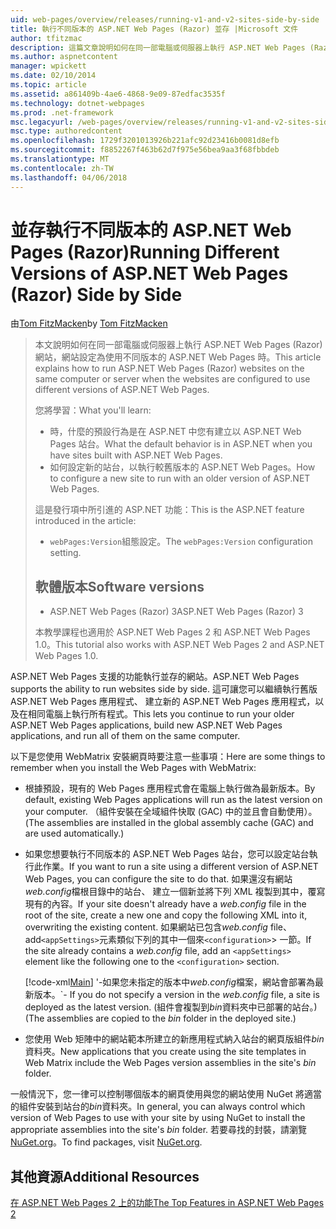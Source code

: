 ```yaml
---
uid: web-pages/overview/releases/running-v1-and-v2-sites-side-by-side
title: 執行不同版本的 ASP.NET Web Pages (Razor) 並存 |Microsoft 文件
author: tfitzmac
description: 這篇文章說明如何在同一部電腦或伺服器上執行 ASP.NET Web Pages (Razor) 網站，網站設定為使用不同版本時...
ms.author: aspnetcontent
manager: wpickett
ms.date: 02/10/2014
ms.topic: article
ms.assetid: a861409b-4ae6-4868-9e09-87edfac3535f
ms.technology: dotnet-webpages
ms.prod: .net-framework
msc.legacyurl: /web-pages/overview/releases/running-v1-and-v2-sites-side-by-side
msc.type: authoredcontent
ms.openlocfilehash: 1729f3201013926b221afc92d23416b0081d8efb
ms.sourcegitcommit: f8852267f463b62d7f975e56bea9aa3f68fbbdeb
ms.translationtype: MT
ms.contentlocale: zh-TW
ms.lasthandoff: 04/06/2018
---
```

<a name="running-different-versions-of-aspnet-web-pages-razor-side-by-side"></a><span data-ttu-id="a3eb3-103">並存執行不同版本的 ASP.NET Web Pages (Razor)</span><span class="sxs-lookup"><span data-stu-id="a3eb3-103">Running Different Versions of ASP.NET Web Pages (Razor) Side by Side</span></span>
====================
<span data-ttu-id="a3eb3-104">由[Tom FitzMacken](https://github.com/tfitzmac)</span><span class="sxs-lookup"><span data-stu-id="a3eb3-104">by [Tom FitzMacken](https://github.com/tfitzmac)</span></span>

> <span data-ttu-id="a3eb3-105">本文說明如何在同一部電腦或伺服器上執行 ASP.NET Web Pages (Razor) 網站，網站設定為使用不同版本的 ASP.NET Web Pages 時。</span><span class="sxs-lookup"><span data-stu-id="a3eb3-105">This article explains how to run ASP.NET Web Pages (Razor) websites on the same computer or server when the websites are configured to use different versions of ASP.NET Web Pages.</span></span>
> 
> <span data-ttu-id="a3eb3-106">您將學習：</span><span class="sxs-lookup"><span data-stu-id="a3eb3-106">What you'll learn:</span></span>
> 
> - <span data-ttu-id="a3eb3-107">時，什麼的預設行為是在 ASP.NET 中您有建立以 ASP.NET Web Pages 站台。</span><span class="sxs-lookup"><span data-stu-id="a3eb3-107">What the default behavior is in ASP.NET when you have sites built with ASP.NET Web Pages.</span></span>
> - <span data-ttu-id="a3eb3-108">如何設定新的站台，以執行較舊版本的 ASP.NET Web Pages。</span><span class="sxs-lookup"><span data-stu-id="a3eb3-108">How to configure a new site to run with an older version of ASP.NET Web Pages.</span></span>
>   
> 
> <span data-ttu-id="a3eb3-109">這是發行項中所引進的 ASP.NET 功能：</span><span class="sxs-lookup"><span data-stu-id="a3eb3-109">This is the ASP.NET feature introduced in the article:</span></span>
> 
> - <span data-ttu-id="a3eb3-110">`webPages:Version`組態設定。</span><span class="sxs-lookup"><span data-stu-id="a3eb3-110">The `webPages:Version` configuration setting.</span></span>
>   
> 
> ## <a name="software-versions"></a><span data-ttu-id="a3eb3-111">軟體版本</span><span class="sxs-lookup"><span data-stu-id="a3eb3-111">Software versions</span></span>
> 
> 
> - <span data-ttu-id="a3eb3-112">ASP.NET Web Pages (Razor) 3</span><span class="sxs-lookup"><span data-stu-id="a3eb3-112">ASP.NET Web Pages (Razor) 3</span></span>
>   
> 
> <span data-ttu-id="a3eb3-113">本教學課程也適用於 ASP.NET Web Pages 2 和 ASP.NET Web Pages 1.0。</span><span class="sxs-lookup"><span data-stu-id="a3eb3-113">This tutorial also works with ASP.NET Web Pages 2 and ASP.NET Web Pages 1.0.</span></span>


<span data-ttu-id="a3eb3-114">ASP.NET Web Pages 支援的功能執行並存的網站。</span><span class="sxs-lookup"><span data-stu-id="a3eb3-114">ASP.NET Web Pages supports the ability to run websites side by side.</span></span> <span data-ttu-id="a3eb3-115">這可讓您可以繼續執行舊版 ASP.NET Web Pages 應用程式、 建立新的 ASP.NET Web Pages 應用程式，以及在相同電腦上執行所有程式。</span><span class="sxs-lookup"><span data-stu-id="a3eb3-115">This lets you continue to run your older ASP.NET Web Pages applications, build new ASP.NET Web Pages applications, and run all of them on the same computer.</span></span>

<span data-ttu-id="a3eb3-116">以下是您使用 WebMatrix 安裝網頁時要注意一些事項：</span><span class="sxs-lookup"><span data-stu-id="a3eb3-116">Here are some things to remember when you install the Web Pages with WebMatrix:</span></span>

- <span data-ttu-id="a3eb3-117">根據預設，現有的 Web Pages 應用程式會在電腦上執行做為最新版本。</span><span class="sxs-lookup"><span data-stu-id="a3eb3-117">By default, existing Web Pages applications will run as the latest version on your computer.</span></span> <span data-ttu-id="a3eb3-118">（組件安裝在全域組件快取 (GAC) 中的並且會自動使用）。</span><span class="sxs-lookup"><span data-stu-id="a3eb3-118">(The assemblies are installed in the global assembly cache (GAC) and are used automatically.)</span></span>
- <span data-ttu-id="a3eb3-119">如果您想要執行不同版本的 ASP.NET Web Pages 站台，您可以設定站台執行此作業。</span><span class="sxs-lookup"><span data-stu-id="a3eb3-119">If you want to run a site using a different version of ASP.NET Web Pages, you can configure the site to do that.</span></span> <span data-ttu-id="a3eb3-120">如果還沒有網站*web.config*檔根目錄中的站台、 建立一個新並將下列 XML 複製到其中，覆寫現有的內容。</span><span class="sxs-lookup"><span data-stu-id="a3eb3-120">If your site doesn't already have a *web.config* file in the root of the site, create a new one and copy the following XML into it, overwriting the existing content.</span></span> <span data-ttu-id="a3eb3-121">如果網站已包含*web.config* file、 add`<appSettings>`元素類似下列的其中一個來`<configuration>`> 一節。</span><span class="sxs-lookup"><span data-stu-id="a3eb3-121">If the site already contains a *web.config* file, add an `<appSettings>` element like the following one to the `<configuration>` section.</span></span>

    [!code-xml[Main](running-v1-and-v2-sites-side-by-side/samples/sample1.xml)]
  <span data-ttu-id="a3eb3-122">'-如果您未指定的版本中*web.config*檔案，網站會部署為最新版本。</span><span class="sxs-lookup"><span data-stu-id="a3eb3-122">\`- If you do not specify a version in the *web.config* file, a site is deployed as the latest version.</span></span> <span data-ttu-id="a3eb3-123">(組件會複製到*bin*資料夾中已部署的站台。)</span><span class="sxs-lookup"><span data-stu-id="a3eb3-123">(The assemblies are copied to the *bin* folder in the deployed site.)</span></span>
- <span data-ttu-id="a3eb3-124">您使用 Web 矩陣中的網站範本所建立的新應用程式納入站台的網頁版組件*bin*資料夾。</span><span class="sxs-lookup"><span data-stu-id="a3eb3-124">New applications that you create using the site templates in Web Matrix include the Web Pages version assemblies in the site's *bin* folder.</span></span>

<span data-ttu-id="a3eb3-125">一般情況下，您一律可以控制哪個版本的網頁使用與您的網站使用 NuGet 將適當的組件安裝到站台的*bin*資料夾。</span><span class="sxs-lookup"><span data-stu-id="a3eb3-125">In general, you can always control which version of Web Pages to use with your site by using NuGet to install the appropriate assemblies into the site's *bin* folder.</span></span> <span data-ttu-id="a3eb3-126">若要尋找的封裝，請瀏覽[NuGet.org](http://NuGet.org)。</span><span class="sxs-lookup"><span data-stu-id="a3eb3-126">To find packages, visit [NuGet.org](http://NuGet.org).</span></span>

## <a name="additional-resources"></a><span data-ttu-id="a3eb3-127">其他資源</span><span class="sxs-lookup"><span data-stu-id="a3eb3-127">Additional Resources</span></span>

[<span data-ttu-id="a3eb3-128">在 ASP.NET Web Pages 2 上的功能</span><span class="sxs-lookup"><span data-stu-id="a3eb3-128">The Top Features in ASP.NET Web Pages 2</span></span>](top-features-in-web-pages-2.md)
